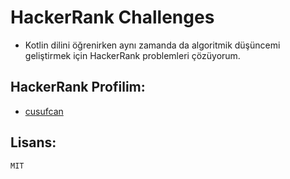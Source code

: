 # HackerRank Challenges

+ Kotlin dilini öğrenirken aynı zamanda da algoritmik düşüncemi geliştirmek için HackerRank problemleri çözüyorum.

## HackerRank Profilim:

+ <a href = "https://www.hackerrank.com/profile/cusufcan">cusufcan</a>

## Lisans:

    MIT
